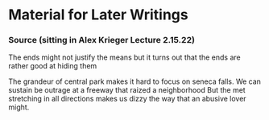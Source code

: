 # Material for Later Writings


### Source (sitting in Alex Krieger Lecture 2.15.22)
The ends might not justify the means
but it turns out that the ends are rather good at hiding them

The grandeur of central park makes it hard to focus on seneca falls. 
We can sustain be outrage at a freeway that raized a neighborhood
But the met stretching in all directions makes us dizzy the way that an abusive lover might. 


